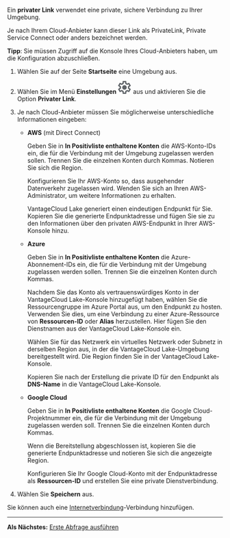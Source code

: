 Ein **privater Link** verwendet eine private, sichere Verbindung zu Ihrer Umgebung.

Je nach Ihrem Cloud-Anbieter kann dieser Link als PrivateLink, Private Service Connect oder anders bezeichnet werden.

**Tipp**: Sie müssen Zugriff auf die Konsole Ihres Cloud-Anbieters haben, um die Konfiguration abzuschließen.

1.  Wählen Sie auf der Seite **Startseite** eine Umgebung aus.

2.  Wählen Sie im Menü **Einstellungen** ![Settings icon](Images/gkz1722447366517.svg) aus und aktivieren Sie die Option **Privater Link**.

3.  Je nach Cloud-Anbieter müssen Sie möglicherweise unterschiedliche Informationen eingeben:

    -   **AWS** (mit Direct Connect)

        Geben Sie in **In Positivliste enthaltene Konten** die AWS-Konto-IDs ein, die für die Verbindung mit der Umgebung zugelassen werden sollen. Trennen Sie die einzelnen Konten durch Kommas. Notieren Sie sich die Region.

        Konfigurieren Sie Ihr AWS-Konto so, dass ausgehender Datenverkehr zugelassen wird. Wenden Sie sich an Ihren AWS-Administrator, um weitere Informationen zu erhalten.

        VantageCloud Lake generiert einen eindeutigen Endpunkt für Sie. Kopieren Sie die generierte Endpunktadresse und fügen Sie sie zu den Informationen über den privaten AWS-Endpunkt in Ihrer AWS-Konsole hinzu.

    -   **Azure**

        Geben Sie in **In Positivliste enthaltene Konten** die Azure-Abonnement-IDs ein, die für die Verbindung mit der Umgebung zugelassen werden sollen. Trennen Sie die einzelnen Konten durch Kommas.

        Nachdem Sie das Konto als vertrauenswürdiges Konto in der VantageCloud Lake-Konsole hinzugefügt haben, wählen Sie die Ressourcengruppe im Azure Portal aus, um den Endpunkt zu hosten. Verwenden Sie dies, um eine Verbindung zu einer Azure-Ressource von **Ressourcen-ID** oder **Alias** herzustellen. Hier fügen Sie den Dienstnamen aus der VantageCloud Lake-Konsole ein.

        Wählen Sie für das Netzwerk ein virtuelles Netzwerk oder Subnetz in derselben Region aus, in der die VantageCloud Lake-Umgebung bereitgestellt wird. Die Region finden Sie in der VantageCloud Lake-Konsole.

        Kopieren Sie nach der Erstellung die private ID für den Endpunkt als **DNS-Name** in die VantageCloud Lake-Konsole.

    -   **Google Cloud**

        Geben Sie in **In Positivliste enthaltene Konten** die Google Cloud-Projektnummer ein, die für die Verbindung mit der Umgebung zugelassen werden soll. Trennen Sie die einzelnen Konten durch Kommas.

        Wenn die Bereitstellung abgeschlossen ist, kopieren Sie die generierte Endpunktadresse und notieren Sie sich die angezeigte Region.

        Konfigurieren Sie Ihr Google Cloud-Konto mit der Endpunktadresse als **Ressourcen-ID** und erstellen Sie eine private Dienstverbindung.

4.  Wählen Sie **Speichern** aus.

Sie können auch eine [Internetverbindung](jlq1721090154719.md)-Verbindung hinzufügen.

------------------------------------------------------------------------

**Als Nächstes:** [Erste Abfrage ausführen](ahj1695153106508.md)
